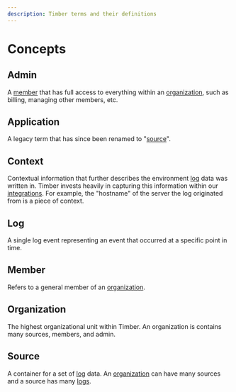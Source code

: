 ```yaml
---
description: Timber terms and their definitions
---
```


# Concepts

## Admin

A [member](concepts.md#member) that has full access to everything within an [organization](concepts.md#organization), such as billing, managing other members, etc.

## Application

A legacy term that has since been renamed to "[source](concepts.md#source)".

## Context

Contextual information that further describes the environment [log](concepts.md#log) data was written in. Timber invests heavily in capturing this information within our [integrations](../usage/integrations/). For example, the "hostname" of the server the log originated from is a piece of context.

## Log

A single log event representing an event that occurred at a specific point in time.

## Member

Refers to a general member of an [organization](concepts.md#organization).

## Organization

The highest organizational unit within Timber. An organization is contains many sources, members, and admin.

## Source

A container for a set of [log](concepts.md#log) data. An [organization](concepts.md#organization) can have many sources and a source has many [logs](concepts.md#log).

